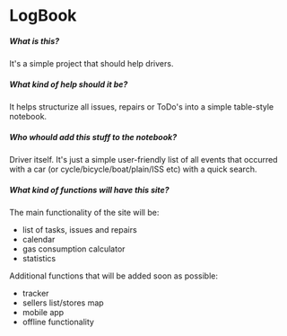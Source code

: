 # LogBook  

##### What is this?
It's a simple project that should help drivers. 

##### What kind of help should it be?
It helps structurize all issues, repairs or ToDo's into a simple table-style notebook.

##### Who whould add this stuff to the notebook?
Driver itself. It's just a simple user-friendly list of all events that occurred with a car (or cycle/bicycle/boat/plain/ISS etc) with a quick search.

##### What kind of functions will have this site?
The main functionality of the site will be:
- list of tasks, issues and repairs
- calendar
- gas consumption calculator
- statistics

Additional functions that will be added soon as possible:
- tracker
- sellers list/stores map
- mobile app
- offline functionality
